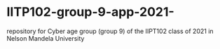# IITP102-group-9-app-2021-
repository for Cyber age group (group 9) of the IIPT102 class of 2021 in Nelson Mandela University
